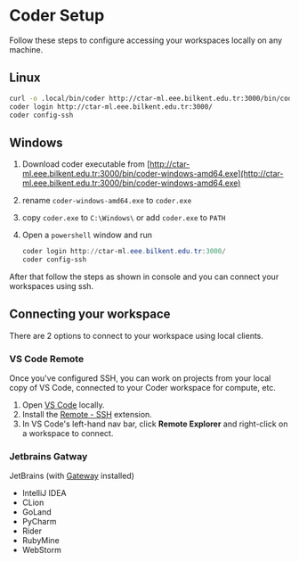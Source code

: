 # Coder Setup

Follow these steps to configure accessing your workspaces locally on any machine.

## Linux

```bash
curl -o .local/bin/coder http://ctar-ml.eee.bilkent.edu.tr:3000/bin/coder-linux-amd64 && chmod a+x .local/bin/coder
coder login http://ctar-ml.eee.bilkent.edu.tr:3000/
coder config-ssh
```

## Windows

1. Download coder executable from [http://ctar-ml.eee.bilkent.edu.tr:3000/bin/coder-windows-amd64.exe](http://ctar-ml.eee.bilkent.edu.tr:3000/bin/coder-windows-amd64.exe)

2. rename `coder-windows-amd64.exe` to `coder.exe`

3. copy `coder.exe` to `C:\Windows\` 
   or
   add `coder.exe` to `PATH`

4. Open a `powershell` window and run 

   ```powershell
   coder login http://ctar-ml.eee.bilkent.edu.tr:3000/
   coder config-ssh
   ```

After that follow the steps as shown in console and you can connect your workspaces using ssh.

## Connecting your workspace

There are 2 options to connect to your workspace using  local clients.

### VS Code Remote

Once you've configured SSH, you can work on projects from your local copy of VS Code, connected to your Coder workspace for compute, etc.

1. Open [VS Code](https://code.visualstudio.com/download) locally.
2. Install the [Remote - SSH](https://marketplace.visualstudio.com/items?itemName=ms-vscode-remote.remote-ssh) extension.
3. In VS Code's left-hand nav bar, click **Remote Explorer** and right-click on a workspace to connect.

### Jetbrains Gatway

JetBrains (with [Gateway](https://www.jetbrains.com/help/idea/remote-development-a.html#launch_gateway) installed)

- IntelliJ IDEA
- CLion
- GoLand
- PyCharm
- Rider
- RubyMine
- WebStorm